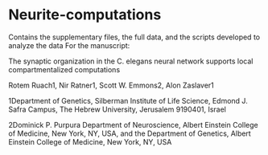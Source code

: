 # Neurite-computations
Contains the supplementary files, the full data, and the scripts developed to analyze the data
For the manuscript:

The synaptic organization in the C. elegans neural network supports local compartmentalized computations

Rotem Ruach1, Nir Ratner1, Scott W. Emmons2, Alon Zaslaver1

1Department of Genetics, Silberman Institute of Life Science, Edmond J. Safra Campus, The Hebrew University, Jerusalem 9190401, Israel

2Dominick P. Purpura Department of Neuroscience, Albert Einstein College of Medicine, New York, NY, USA, and the Department of Genetics, Albert Einstein College of Medicine, New York, NY, USA
